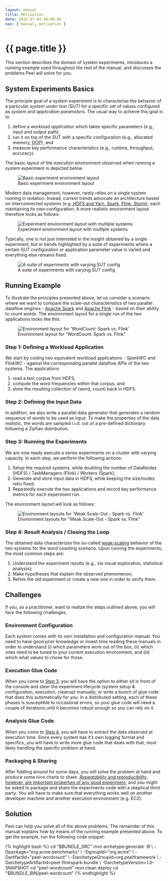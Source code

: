 ```yaml
---
layout: manual
title: Motivation
date: 2015-07-04 10:00:00
nav: [ manual, motivation ]
---
```


# {{ page.title }}

This section describes the domain of system experiments, introduces a running example used throughout the rest of the manual, and discusses the problems Peel will solve for you.

## System Experiments Basics

The principle goal of a system experiment is to characterise the behavior of a particular *system under test (SUT)* for a specific set of values configured as *system and application parameters*. The usual way to achieve this goal is to 

1. define a *workload application* which takes specific parameters (e.g., input and output path),
2. run it on top of the SUT with a specific configuration (e.g., allocated memory, <acronym title="degree of parallelism">DOP</acronym>), and 
3. measure key performance characteristics (e.g., runtime, throughput, accuracy). 

The basic layout of the execution environment observed when running a system experiment is depicted below.

<div class="row">
    <figure class="large-7 large-centered medium-8 medium-centered small-10 small-centered columns">
        <img src="{{ site.baseurl }}/img/env_basic_simple.svg" title="Basic experiment environment layout" alt="Basic experiment environment layout" /><br />
        <figcaption>Basic experiment environment layout</figcaption>
    </figure>
</div>

Modern data management, however, rarely relies on a single system running in isolation. Insead, current trends advocate an architecture based on interconnected systems (e.g.[ HDFS and Yarn](http://hadoop.apache.org),[ Spark](http://spark.apache.org/),[ Flink](http://flink.apache.org/),[ Storm](https://storm.apache.org/)), each maintaining its own configuration. A more realistic environment layout therefore looks as follows:

<div class="row">
    <figure class="large-7 large-centered medium-8 medium-centered small-10 small-centered columns">
        <img src="{{ site.baseurl }}/img/env_basic.svg" title="Experiment environment layout with multiple systems" alt="Experiment environment layout with multiple systems" /><br />
        <figcaption>Experiment environment layout with multiple systems</figcaption>
    </figure>
</div>

Typically, one is not just interested in the insight obtained by a single experiment, but in trends highlighted by a suite of experiments where a certain SUT configuration or application parameter value is varied and everything else remains fixed.

<div class="row">
    <figure class="large-9 large-centered medium-10 medium-centered small-12 small-centered columns">
        <img src="{{ site.baseurl }}/img/env_basic_series.svg" title="A suite of experiments with varying SUT config" alt="A suite of experiments with varying SUT config" /><br />
        <figcaption>A suite of experiments with varying SUT config</figcaption>
    </figure>
</div>

## Running Example

To illustrate the principles presented above, let us consider a scenario where we want to compare the scale-out characteristics of two parallel dataflow engines - [Apache Spark](http://spark.apache.org/) and [Apache Flink](http://flink.apache.org/) - based on their ability to count words. 
The environment layout for a single run of the two applications looks like this:

<div class="row">
    <figure class="large-7 large-centered medium-8 medium-centered small-10 small-centered columns">
        <img src="{{ site.baseurl }}/img/env_wc.svg" title="Environment layout for 'WordCount: Spark vs. Flink'" alt="Environment layout for 'WordCount: Spark vs. Flink'" /><br />
        <figcaption>Environment layout for "WordCount: Spark vs. Flink"</figcaption>
    </figure>
</div>

### Step 1: Defining a Workload Application

We start by coding two equivalent workload applications - *SparkWC* and *FlinkWC* - against the corresponding parallel dataflow APIs of the two systems. The applications

1. read a text corpus from HDFS, 
2. compute the word frequencies within that corpus, and 
3. store the resulting collection of (word, count) back in HDFS. 

### Step 2: Defining the Input Data

In addition, we also write a parallel data generator that generates a random sequence of words to be used as input. To make the properties of the data realistic, the words are sampled i.i.d. out of a pre-defined dictionary following a Zipfian distribution.

### Step 3: Running the Experiments

We are now ready execute a series experiments on a cluster with varying capacity. In each step, we perform the following actions:

1. Setup the required systems, while doubling the number of DataNodes (HDFS) / TaskManagers (Flink) / Workers (Spark);
2. Generate and store input data in HDFS, while keeping the size/nodes ratio fixed;
3. Repeatedly execute the two applications and record key performance metrics for each experiment run.

The environment layout will look as follows:

<div class="row">
    <figure class="large-9 large-centered medium-10 medium-centered small-12 small-centered columns">
        <img src="{{ site.baseurl }}/img/env_wc_series.svg" title="Environment layouts for 'Weak Scale-Out - Spark vs. Flink'" alt="Environment layouts for 'Weak Scale-Out - Spark vs. Flink'" /><br />
        <figcaption>Environment layouts for "Weak Scale-Out - Spark vs. Flink"</figcaption>
    </figure>
</div>

### Step 4: Result Analysis / Closing the Loop

The obtained data characterizes the so-called [weak-scaling](https://en.wikipedia.org/wiki/Scalability#Weak_versus_strong_scaling) behavior of the two systems for the word counting scenario. Upon running the experiments, the most common steps are:

1. Understand the experiment results (e.g., via visual exploration, statistical analysis);
2. Make hypotheses that explain the observed phenomenon;
3. Refine the old experiment or create a new one in order to verify them.

## Challenges

If you, as a practitioner, want to realize the steps outlined above, you will face the following challenges.

### Environment Configuration

Each system comes with its own installation and configuration manual. You need to have good prior knowledge or invest time reading these manuals in order to understand (i) which parameters work out of the box, (ii) which ones need to be tuned to your current execution environment, and (iii) which what values to chose for those.

### Execution Glue Code

When you come to [Step 3](#step-3-running-the-experiments), you will have the option to either sit in front of the console and steer the experiment lifecycle (system setup & configuration, execution, cleanup) manually, or write a bunch of glue code that does this automatically for you. In a distributed setting, each of these phases is susceptible to occasional errors, so your glue code will need a couple of iterations until it becomes robust enough so you can rely on it.

### Analysis Glue Code

When you come to [Step 4](#step-4-result-analysis--closing-the-loop), you will have to extract the data observed at execution time. Since every system has it’s own logging format and specifics, you will have to write more glue code that deals with that, most likely handling the specific problem at hand.

### Packaging &amp; Sharing

After fiddling around for some days, you will solve the problem at hand and produce some nice charts to share. [*Repeatability* and *reproducibility*, however, are important properties of any good experiment](http://www.tpc.org/tpctc/tpctc2009/tpctc2009-03.pdf), and you might be asked to package and share the experiments code with a skeptical third party. You will have to make sure that everything works well on another developer machine and another execution environment (e.g. EC2).

## Solution

Peel can help you solve all of the above problems. The remainder of this manual explains how by means of the running example presented above. To get the example, run the following code snippet:

{% highlight bash %}
cd "$BUNDLE_SRC"
mvn archetype:generate -B                         \
    -Dpackage="org.acme.benchmarks"               \
    -DgroupId="org.acme"                          \
    -DartifactId="peel-wordcount"                 \
    -DarchetypeGroupId=org.peelframework          \
    -DarchetypeArtifactId=peel-flinkspark-bundle  \
    -DarchetypeVersion=1.0-SNAPSHOT
cd "peel-wordcount"
mvn clean deploy
cd "$BUNDLE_BIN/peel-wordcount"
{% endhighlight %}